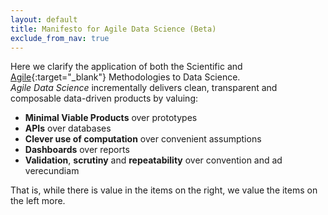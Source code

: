 ```yaml
---
layout: default
title: Manifesto for Agile Data Science (Beta)
exclude_from_nav: true
---
```


Here we clarify the application of both the Scientific and [Agile](http://www.agilemanifesto.org/){:target="_blank"} Methodologies to Data Science.  
*Agile Data Science* incrementally delivers clean, transparent and composable data-driven products by valuing:

 - **Minimal Viable Products** over prototypes
 - **APIs** over databases
 - **Clever use of computation** over convenient assumptions
 - **Dashboards** over reports
 - **Validation**, **scrutiny** and **repeatability** over convention and ad verecundiam

That is, while there is value in the items on the right, we value the items on the left more.
